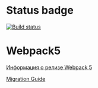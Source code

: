 # Status badge

[![Build status](https://ci.appveyor.com/api/projects/status/6bp113uodhfifjtu/branch/main?svg=true)](https://ci.appveyor.com/project/AlexeyKur/ahj-code/branch/master)

# Webpack5

[Информация о релизе Webpack 5](https://webpack.js.org/blog/2020-10-10-webpack-5-release/)

[Migration Guide](https://webpack.js.org/migrate/5/)
